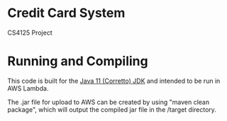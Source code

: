 # Credit Card System
CS4125 Project

# Running and Compiling
This code is built for the [Java 11 (Corretto) JDK](https://docs.aws.amazon.com/corretto/latest/corretto-11-ug/downloads-list.html) and intended to be run in AWS Lambda.

The .jar file for upload to AWS can be created by using "maven clean package", which will output the compiled jar file in the /target directory.
